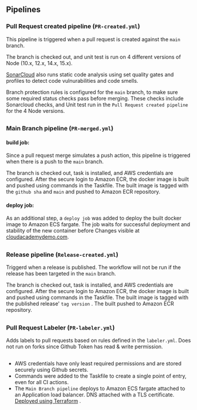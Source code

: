 

## Pipelines

### Pull Request created pipeline (`PR-created.yml`)

This pipeline is triggered when a pull request is created against the `main` branch.  

The branch is checked out, and unit test is run on 4 different versions of Node (10.x, 12.x, 14.x, 15.x).

[SonarCloud](https://sonarcloud.io/summary/new_code?id=Faithtosin_chaining) also runs static code analysis using set quality gates and profiles to detect code vulnurabilities and code smells. 

Branch protection rules is configured for the `main` branch, to make sure some required status checks pass before merging. These checks include Sonarcloud checks, and Unit test run in the `Pull Request created pipeline` for the 4 Node versions. 




##
### Main Branch pipeline (`PR-merged.yml`)
#### build job:
Since a pull request merge simulates a push action, this pipeline is triggered when there is a push to the `main` branch.  

The branch is checked out, task is installed, and AWS credentials are configured.
After the secure login to Amazon ECR, the docker image is built and pushed using commands in the Taskfile. The built image is tagged with the `github sha` and `main` and pushed to Amazon ECR repository.

#### deploy job:
As an additional step, a `deploy job` was added to deploy the built docker image to Amazon ECS fargate. The job waits for successful deployment and stability of the new container before Changes visible at [cloudacademydemo.com](https://cloudacademydemo.com/).


##
### Release  pipeline (`Release-created.yml`)
Triggerd when a release is published. The workflow will not be run if the release has been targeted in the `main` branch.

The branch is checked out, task is installed, and AWS credentials are configured.
After the secure login to Amazon ECR, the docker image is built and pushed using commands in the Taskfile. The built image is tagged with the published release' `tag version`  . The built  pushed to Amazon ECR repository.

##
### Pull Request Labeler (`PR-labeler.yml`)
Adds labels to pull requests based on rules defined in the `labeler.yml`. Does not run on forks since Github Token has read & write permission. 




##
- AWS credentials  have only least required permissions and are stored securely using Github secrets. 
- Commands were added to the Taskfile to create a single point of entry, even for all CI actions.
- The `Main Branch pipeline` deploys to Amazon ECS fargate attached to an Application load balancer.  DNS attached with a TLS certificate. [Deployed using Terraform](https://github.com/Faithtosin/chaining-terraform) .

